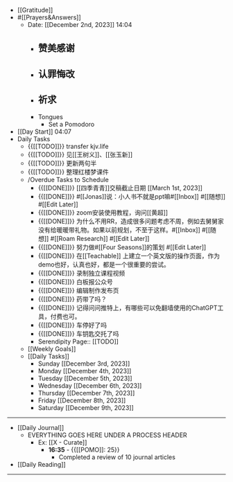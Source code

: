 - [[Gratitude]]
- #[[Prayers&Answers]]
    - Date: [[December 2nd, 2023]] 14:04
        - 赞美感谢
            - 
        - 认罪悔改
            - 
        - 祈求
            - 
        - Tongues
            - Set a Pomodoro
- [[Day Start]] 04:07
- Daily Tasks
    - {{[[TODO]]}} transfer kjv.life
    - {{[[TODO]]}} 见[[王树义]]、[[张玉新]]
    - {{[[TODO]]}} 更新两句半
    - {{[[TODO]]}} 整理红楼梦课件
    - /Overdue Tasks to Schedule
        - {{[[DONE]]}} [[四季青青]]交稿截止日期 [[March 1st, 2023]]
        - {{[[DONE]]}} #[[Jonas]]说：小人书不就是ppt嘛#[[Inbox]] #[[随想]] #[[Edit Later]]
        - {{[[DONE]]}} zoom安装使用教程，询问[[黄超]]
        - {{[[DONE]]}} 为什么不用RR，造成很多问题考虑不周，例如去舅舅家没有给暖暖带礼物。如果以前规划，不至于这样。#[[Inbox]] #[[随想]] #[[Roam Research]] #[[Edit Later]]
        - {{[[DONE]]}} 努力做#[[Four Seasons]]的策划 #[[Edit Later]] 
        - {{[[DONE]]}} 在[[Teachable]] 上建立一个英文版的操作页面，作为demo也好，认真也好，都是一个很重要的尝试。
        - {{[[DONE]]}} 录制独立课程视频
        - {{[[DONE]]}} 白板报公众号
        - {{[[DONE]]}} 编辑制作发布页
        - {{[[DONE]]}} 药带了吗？
        - {{[[DONE]]}} 记得问问推特上，有哪些可以免翻墙使用的ChatGPT工具，付费也可。
        - {{[[DONE]]}} 车停好了吗
        - {{[[DONE]]}} 车钥匙交托了吗
        - Serendipity Page:: [[TODO]]
    - [[Weekly Goals]]
    - [[Daily Tasks]]
        - Sunday [[December 3rd, 2023]]
        - Monday [[December 4th, 2023]]
        - Tuesday [[December 5th, 2023]]
        - Wednesday [[December 6th, 2023]]
        - Thursday [[December 7th, 2023]]
        - Friday [[December 8th, 2023]]
        - Saturday [[December 9th, 2023]]
- ---
- [[Daily Journal]] 
    - EVERYTHING GOES HERE UNDER A PROCESS HEADER
        - Ex: [[X - Curate]]
            - **16:35** - {{[[POMO]]: 25}}
                -  Completed a review of 10 journal articles
- [[Daily Reading]]
- ---
